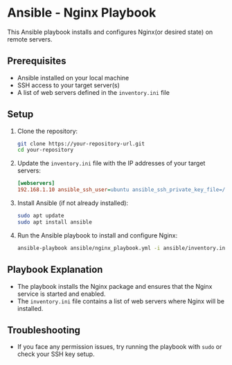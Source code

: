 # Ansible - Nginx Playbook

This Ansible playbook installs and configures Nginx(or desired state) on remote servers.

## Prerequisites

- Ansible installed on your local machine
- SSH access to your target server(s)
- A list of web servers defined in the `inventory.ini` file

## Setup

1. Clone the repository:
    ```bash
    git clone https://your-repository-url.git
    cd your-repository
    ```

2. Update the `inventory.ini` file with the IP addresses of your target servers:
    ```ini
    [webservers]
    192.168.1.10 ansible_ssh_user=ubuntu ansible_ssh_private_key_file=/path/to/key.pem
    ```

3. Install Ansible (if not already installed):
    ```bash
    sudo apt update
    sudo apt install ansible
    ```

4. Run the Ansible playbook to install and configure Nginx:
    ```bash
    ansible-playbook ansible/nginx_playbook.yml -i ansible/inventory.ini
    ```

## Playbook Explanation

- The playbook installs the Nginx package and ensures that the Nginx service is started and enabled.
- The `inventory.ini` file contains a list of web servers where Nginx will be installed.

## Troubleshooting

- If you face any permission issues, try running the playbook with `sudo` or check your SSH key setup.


